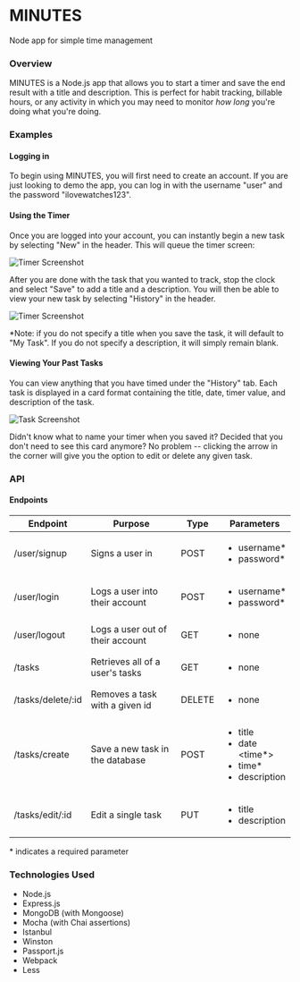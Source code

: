 # MINUTES
Node app for simple time management

### Overview

MINUTES is a Node.js app that allows you to start a timer and save the end result with a title and description. This is perfect for habit tracking, billable hours, or any activity in which you may need to monitor *how long* you're doing what you're doing.

### Examples

#### Logging in 
To begin using MINUTES, you will first need to create an account. If you are just looking to demo the app, you can log in with the username "user" and the password "ilovewatches123". 

#### Using the Timer
Once you are logged into your account, you can instantly begin a new task by selecting  "New" in the header. This will queue the timer screen:

![Timer Screenshot](http://image.prntscr.com/image/2529f6b1d52041ee9cb28f1cef34c893.png "Timer")

After you are done with the task that you wanted to track, stop the clock and select "Save" to add a title and a description. You will then be able to view your new task by selecting "History" in the header.

![Timer Screenshot](http://image.prntscr.com/image/12bcc4c501d74087994a665544bcdf40.png "Save")

*Note: if you do not specify a title when you save the task, it will default to "My Task". If you do not specify a description, it will simply remain blank.

#### Viewing Your Past Tasks
You can view anything that you have timed under the "History" tab. Each task is displayed in a card format containing the title, date, timer value, and description of the task.

![Task Screenshot](http://image.prntscr.com/image/b85bff82d2b44dddbf58209eece5ff2b.png "Task")

Didn't know what to name your timer when you saved it? Decided that you don't need to see this card anymore? No problem -- clicking the arrow in the corner will give you the option to edit or delete any given task.

### API

#### Endpoints

| Endpoint          | Purpose                          | Type   | Parameters                                      |
| -----------       | ---------------                  | -----  | ----------------------------------------------- | 
| /user/signup      | Signs a user in                  | POST   | <ul><li>username\*</li><li>password\*</li></ul> | 
| /user/login       | Logs a user into their account   | POST   | <ul><li>username\*</li><li>password\*</li></ul> |
| /user/logout      | Logs a user out of their account | GET    | <ul><li>none</li></ul>                          |
| /tasks            | Retrieves all of a user's tasks  | GET    | <ul><li>none</ul></li>                          |
| /tasks/delete/:id | Removes a task with a given id   | DELETE | <ul><li>none</li></ul>                          | 
| /tasks/create     | Save a new task in the database  | POST   | <ul><li>title</li><li>date</li><time\*><li>time\*</li><li>description</li></ul> |
| /tasks/edit/:id   | Edit a single task               | PUT    | <ul><li>title</li><li>description</li></ul>     | 
\* indicates a required parameter

### Technologies Used

* Node.js
* Express.js
* MongoDB (with Mongoose)
* Mocha (with Chai assertions)
* Istanbul
* Winston
* Passport.js
* Webpack
* Less






